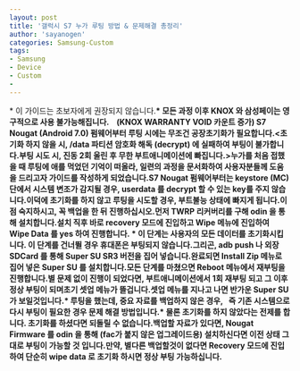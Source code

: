 ```yaml
---
layout: post
title: '갤럭시 S7 누가 루팅 방법 & 문제해결 총정리'
author: 'sayanogen'
categories: Samsung-Custom
tags:
- Samsung
- Device
- Custom
-
---
```



<script> location.href='https://cafe.naver.com/develoid/711524' ; </script>

<p>* 이 가이드는 초보자에게 권장되지 않습니다.<b>* 모든 과정 이후 KNOX 와 삼성페이는 영구적으로 사용 불가능해집니다.<b>&nbsp;&nbsp;&nbsp; (KNOX WARRANTY VOID 카운트 증가)<b><b>&nbsp;S7 Nougat (Android 7.0) 펌웨어부터 루팅 시에는 무조건 공장초기화가 필요합니다.<b>&lt;초기화 하지 않을 시, /data 파티션 암호화 해독 (decrypt) 에 실패하여 부팅이 불가합니다.<b>부팅 시도 시, 진동 2회 울린 후 무한 부트애니메이션에 빠집니다.&gt;<b><b><b>누가를 처음 접했을 때 루팅에 애를 먹었던 기억이 떠올라, 일련의 과정을 문서화하여 사용자분들께 도움을 드리고자 가이드를 작성하게 되었습니다.<b>S7 Nougat 펌웨어부터는 keystore (MC) 단에서 시스템 변조가 감지될 경우, userdata 를 decrypt 할 수 있는 key를 주지 않습니다.<b>이덕에 초기화를 하지 않고 루팅을 시도할 경우, 부트불능 상태에 빠지게 됩니다.<b><b>이 점 숙지하시고, 꼭 백업을 한 뒤 진행하십시오.</b><b><b>먼저 TWRP 리커버리를 구해 odin 을 통해 설치합니다.<b><b>설치 직후 바로 recovery 모드에 진입하고 Wipe 메뉴에 진입하여 Wipe Data 를 yes 하여 진행합니다.<b>&nbsp;* 이 단계는 사용자의 모든 데이터를 초기화시킵니다. 이 단계를 건너뛸 경우 휴대폰은 부팅되지 않습니다.<b><b>그리곤, adb push 나 외장 SDCard 를 통해 Super SU SR3 버전을 집어 넣습니다.<b><b>완료되면 Install Zip 메뉴로 집어 넣은 Super SU 를 설치합니다.<b><b>모든 단계를 마쳤으면 Reboot 메뉴에서 재부팅을 진행합니다.<b><b>별 문제 없이 진행이 되었다면, 부트애니메이션에서 1회 재부팅 되고 그 이후 정상 부팅이 되며<b><b>초기 셋업 메뉴가 뜰겁니다.<b><b>셋업 메뉴를 지나고 나면 반가운 Super SU 가 보일것입니다.<b><b><b><b>* 루팅을 했는데, 중요 자료를 백업하지 않은 경우,<b>&nbsp;&nbsp; 즉 기존 시스템으로 다시 부팅이 필요한 경우 문제 해결 방법입니다.<b>* 물론 초기화를 하지 않았다는 전제를 합니다. 초기화를 하셨다면 되돌릴 수 없습니다.</b><b>백업할 자료가 있다면, Nougat Firmware 를 odin 을 통해 (fac가 붙지 않은 업그레이드용) 설치하신다면 이전 상태 그대로 부팅이 가능할 것 입니다.<b>만약, 별다른 백업할것이 없다면 Recovery 모드에 진입하여 단순히 wipe data 로 초기화 하시면 정상 부팅 가능하십니다.<b><b><b><b></p>
